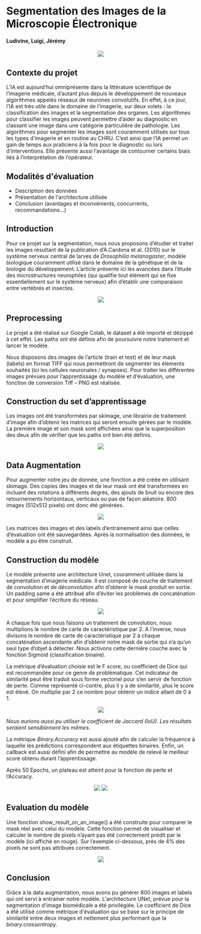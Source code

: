 # Segmentation des Images de la Microscopie Électronique
#### Ludivine, Luigi, Jérémy

<p align="center">
  <img src="Ressources/image1.png" />
</p>

## Contexte du projet
L’IA est aujourd’hui omniprésente dans la littérature scientifique de l’imagerie médicale, d’autant plus depuis le développement de nouveaux algorithmes appelés réseaux de neurones convolutifs.
En effet, à ce jour, l’IA est très utile dans le domaine de l’imagerie, sur deux volets : la classification des images et la segmentation des organes. Les algorithmes pour classifier les images peuvent permettre d’aider au diagnostic en classant une image dans une catégorie particulière de pathologie. Les algorithmes pour segmenter les images sont couramment utilisés sur tous les types d’imagerie et en routine au CHRU. C’est ainsi que l’IA permet un gain de temps aux praticiens à la fois pour le diagnostic ou lors d’interventions. Elle présente aussi l’avantage de contourner certains biais liés à l’interprétation de l’opérateur.

## Modalités d'évaluation

* Description des données
* Présentation de l'architecture utilisée
* Conclusion (avantages et inconvénients, concurrents, recommandations…)

## Introduction 
Pour ce projet sur la segmentation, nous nous proposons d’étudier et traiter les images résultant de la publication d’A.Cardona et al. (2010) sur le système nerveux central de larves de *Drosophilia melanogaster*, modèle biologique couramment utilisé dans le domaine de la génétique et de la biologie du développement. L’article présente ici les avancées dans l’étude des microstructures neurophiles (qui qualifie tout élément qui se fixe essentiellement sur le système nerveux) afin d’établir une comparaison entre vertébrés et insectes.

<p align="center">
  <img src="Ressources/image2.png" />
</p>

## Preprocessing
Le projet a été réalisé sur Google Colab, le dataset a été importé et dézippé à cet effet. Les paths ont été définis afin de poursuivre notre traitement et lancer le modèle.

Nous disposons des images de l’article (train et test) et de leur mask  (labels) en format TIFF qui nous permettront de segmenter les éléments souhaités (ici les cellules neuronales / synapses). Pour traiter les différentes images prévues pour l’apprentissage du modèle et d’évaluation, une fonction de conversion Tiff – PNG est réalisée.

## Construction du set d’apprentissage
Les images ont été transformées par skimage,  une librairie de traitement d’image afin d’obtenir les matrices qui seront ensuite gérées par le modèle. La première image et son mask  sont affichées ainsi que la superposition des deux afin de vérifier que les paths ont bien été définis.

<p align="center">
  <img src="Ressources/image3.png" />
</p>

## Data Augmentation
Pour augmenter notre jeu de donnée, une fonction a été créée en utilisant skimage. Des copies des images et de leur mask ont été transformées en incluant des rotations à différents degrés, des ajouts de bruit ou encore des retournements horizontaux, verticaux ou pas de façon aléatoire. 800 images (512x512 pixels) ont donc été générées.

<p align="center">
  <img src="Ressources/image4.png" />
</p>

Les matrices des images et des labels d’entrainement ainsi que celles d’évaluation ont été sauvegardées. Après la normalisation des données, le modèle a pu être construit.

## Construction du modèle
Le modèle présente une architecture Unet, couramment utilisée dans la segmentation d’imagerie médicale. Il est composé de couche de traitement de convolution et de déconvolution afin d’obtenir le mask  produit en sortie. Un padding same a été attribué afin d’éviter les problèmes de concaténation et pour simplifier l’écriture du réseau.

<p align="center">
  <img src="Ressources/image5.png" />
</p>

A chaque fois que nous faisons un traitement de convolution, nous multiplions le nombre de carte de caractéristique par 2. A l’inverse, nous divisons le nombre de carte de caractéristique par 2 à chaque concaténation ascendante afin d’obtenir notre mask de sortie qui n’a qu’un seul type d’objet à détecter. Nous activons cette dernière couche avec la fonction Sigmoid (classification binaire).

La métrique d’évaluation choisie est le F score, ou coefficient de Dice qui est recommandée pour ce genre de problématique. Cet indicateur de similarité peut être traduit sous forme vectoriel pour s’en servir de fonction de perte.
Comme représenté ci-contre, plus il y a de similarité, plus le score est élevé. On multiplie par 2 ce nombre pour obtenir un indice allant de 0 à 1.

<p align="center">
  <img src="Ressources/image6.png" />
</p>

*Nous aurions aussi pu utiliser le coefficient de Jaccard (IoU). Les résultats seraient sensiblement les mêmes.*

La métrique *Binary.Accuracy* est aussi ajouté afin de calculer la fréquence à laquelle les prédictions correspondent aux étiquettes binaires. Enfin, un callback est aussi défini afin de permettre au modèle de relevé le meilleur score obtenu durant l’apprentissage.

Après 50 Epochs, un plateau est atteint pour la fonction de perte et l’Accuracy.

<p align="center">
  <img src="Ressources/image7.png" />
  <img src="Ressources/image8.png" />
</p>
  
## Evaluation du modèle
Une fonction show_result_on_an_image() a été construite pour comparer le mask réel avec celui du modèle. Cette fonction permet de visualiser et calculer le nombre de pixels n’ayant pas été correctement prédit par le modèle (ici affiché en rouge). Sur l’exemple ci-dessous, près de 4% des pixels ne sont pas attribués correctement.

<p align="center">
  <img src="Ressources/image9.png" />
</p>

## Conclusion

Grâce à la data augmentation, nous avons pu générer 800 images et labels qui ont servi à entrainer notre modèle. L'architecture UNet, prévue pour la segmentation d'image biomédicale a été privilégiée. Le coefficient de Dice a été utilisé comme métrique d'évaluation qui se base sur le principe de similarité entre deux images et nettement plus performant que la *binary.crossentropy*. 





